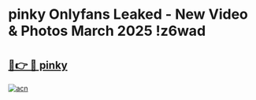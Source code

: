 # pinky Onlyfans Leaked - New Video & Photos March 2025 !z6wad

# <h2><a href="https://eshzsf.iuczelnia.edu.pl?title=pinky&ref=z6wad">🔗👉 🔴 pinky</a></h2>

[![acn](https://github.com/user-attachments/assets/0f9c940e-d8b0-45ae-aac7-cd30a18b3e1c)](https://eshzsf.iuczelnia.edu.pl?title=pinky&ref=z6wad)

